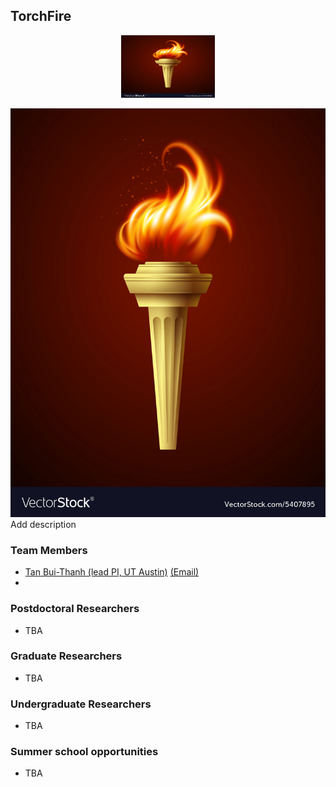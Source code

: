 ## **TorchFire**


<p align="center">
<img src="/assets/logo.jpg" width="150" height="100" />
</p>
<img src="/assets/logo.jpg" />
Add description

### **Team Members** 


* [Tan Bui-Thanh (lead PI, UT Austin)](https://users.oden.utexas.edu/~tanbui/) [(Email)](mailto:tanbui@oden.utexas.edu)
* 


### **Postdoctoral Researchers**

* TBA



### **Graduate Researchers**

* TBA


### **Undergraduate Researchers**

* TBA


### **Summer school opportunities**

* TBA
